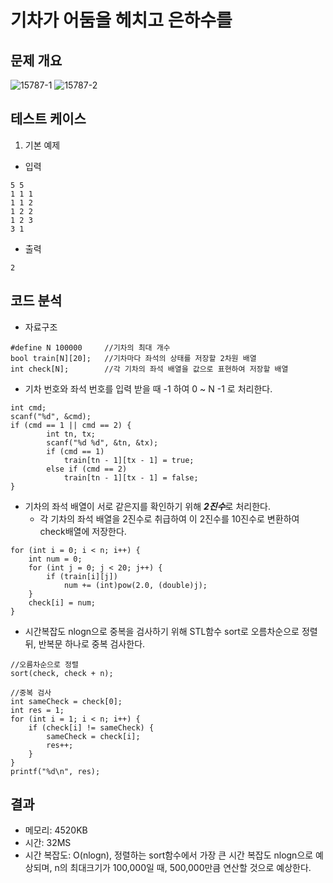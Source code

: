 # 기차가 어둠을 헤치고 은하수를

## 문제 개요
![15787-1](https://user-images.githubusercontent.com/34755287/41959134-1589a454-7a27-11e8-90a8-82ea44416d4a.JPG)
![15787-2](https://user-images.githubusercontent.com/34755287/41959135-15bbc178-7a27-11e8-8773-d3f0bd41b71d.JPG)
## 테스트 케이스
1. 기본 예제
- 입력
```
5 5
1 1 1
1 1 2
1 2 2
1 2 3
3 1
```
- 출력
```
2
```
## 코드 분석
- 자료구조
```
#define N 100000     //기차의 최대 개수
bool train[N][20];   //기차마다 좌석의 상태를 저장할 2차원 배열
int check[N];        //각 기차의 좌석 배열을 값으로 표현하여 저장할 배열
```
- 기차 번호와 좌석 번호를 입력 받을 때 -1 하여 0 ~ N -1 로 처리한다.
```
int cmd;
scanf("%d", &cmd);
if (cmd == 1 || cmd == 2) {
		int tn, tx;
		scanf("%d %d", &tn, &tx);
		if (cmd == 1)
			train[tn - 1][tx - 1] = true;
		else if (cmd == 2)
			train[tn - 1][tx - 1] = false;
}
```
- 기차의 좌석 배열이 서로 같은지를 확인하기 위해 ***2진수***로 처리한다.
  - 각 기차의 좌석 배열을 2진수로 취급하여 이 2진수를 10진수로 변환하여 check배열에 저장한다.
```
for (int i = 0; i < n; i++) {
	int num = 0;
	for (int j = 0; j < 20; j++) {
		if (train[i][j])
			num += (int)pow(2.0, (double)j);
	}
	check[i] = num;
}
```
- 시간복잡도 nlogn으로 중복을 검사하기 위해 STL함수 sort로 오름차순으로 정렬 뒤, 반복문 하나로 중복 검사한다.
```
//오름차순으로 정렬
sort(check, check + n);

//중복 검사
int sameCheck = check[0];
int res = 1;
for (int i = 1; i < n; i++) {
	if (check[i] != sameCheck) {
		sameCheck = check[i];
		res++;
	}
}
printf("%d\n", res);
```

## 결과
- 메모리: 4520KB
- 시간: 32MS
- 시간 복잡도: O(nlogn), 정렬하는 sort함수에서 가장 큰 시간 복잡도 nlogn으로 예상되며, n의 최대크기가 100,000일 때, 500,000만큼 연산할 것으로 예상한다.
